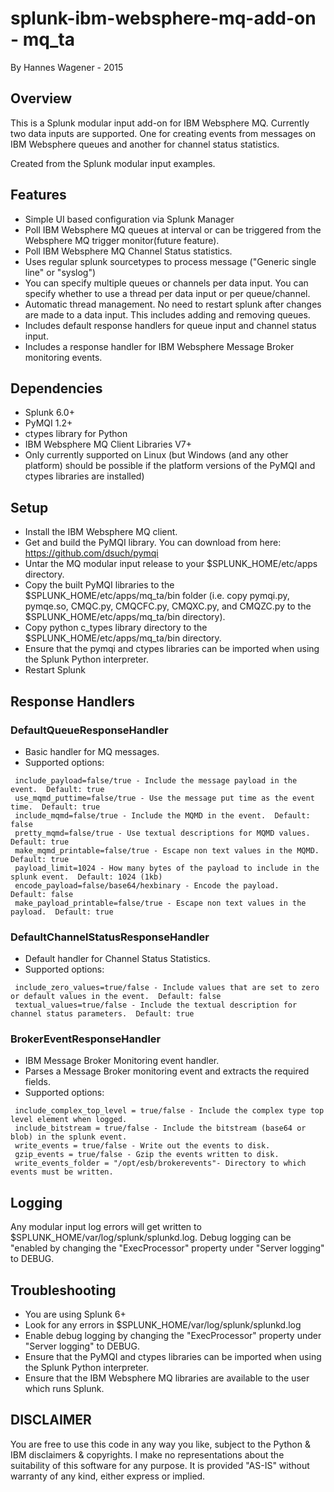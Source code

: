 # splunk-ibm-websphere-mq-add-on - mq_ta

By Hannes Wagener - 2015 

## Overview

This is a Splunk modular input add-on for IBM Websphere MQ.
Currently two data inputs are supported.  One for creating events from messages on IBM Websphere queues and another for channel status statistics.

Created from the Splunk modular input examples.

## Features

* Simple UI based configuration via Splunk Manager
* Poll  IBM Websphere MQ queues at interval or can be triggered from the Websphere MQ trigger monitor(future feature).
* Poll IBM Websphere MQ Channel Status statistics.
* Uses regular splunk sourcetypes to process message ("Generic single line" or "syslog") 
* You can specify multiple queues or channels per data input.  You can specify whether to use a thread per data input or per queue/channel.
* Automatic thread management.  No need to restart splunk after changes are made to a data input.  This includes adding and removing queues.
* Includes default response handlers for queue input and channel status input.
* Includes a response handler for IBM Websphere Message Broker monitoring events.

## Dependencies

* Splunk 6.0+
* PyMQI 1.2+
* ctypes library for Python
* IBM Websphere MQ Client Libraries V7+
* Only currently supported on Linux (but Windows (and any other platform) should be possible if the platform versions of the PyMQI and ctypes libraries are installed) 

## Setup

* Install the IBM Websphere MQ client.  
* Get and build the PyMQI library.  You can download from here: https://github.com/dsuch/pymqi 
* Untar the MQ modular input release to your $SPLUNK_HOME/etc/apps directory.
* Copy the built PyMQI libraries to the $SPLUNK_HOME/etc/apps/mq_ta/bin folder (i.e. copy pymqi.py, pymqe.so, CMQC.py, CMQCFC.py, CMQXC.py, and CMQZC.py to the $SPLUNK_HOME/etc/apps/mq_ta/bin directory).  
* Copy python c_types library directory to the $SPLUNK_HOME/etc/apps/mq_ta/bin directory.  
* Ensure that the pymqi and ctypes libraries can be imported when using the Splunk Python interpreter. 
* Restart Splunk

## Response Handlers
### DefaultQueueResponseHandler
* Basic handler for MQ messages.
* Supported options: 
```
 include_payload=false/true - Include the message payload in the event.  Default: true
 use_mqmd_puttime=false/true - Use the message put time as the event time.  Default: true 
 include_mqmd=false/true - Include the MQMD in the event.  Default: false 
 pretty_mqmd=false/true - Use textual descriptions for MQMD values. Default: true
 make_mqmd_printable=false/true - Escape non text values in the MQMD.  Default: true 
 payload_limit=1024 - How many bytes of the payload to include in the splunk event.  Default: 1024 (1kb)  
 encode_payload=false/base64/hexbinary - Encode the payload.   Default: false 
 make_payload_printable=false/true - Escape non text values in the payload.  Default: true
```
### DefaultChannelStatusResponseHandler
* Default handler for Channel Status Statistics.
* Supported options:
```
 include_zero_values=true/false - Include values that are set to zero or default values in the event.  Default: false
 textual_values=true/false - Include the textual description for channel status parameters.  Default: true
```

### BrokerEventResponseHandler
* IBM Message Broker Monitoring event handler.   
* Parses a Message Broker monitoring event and extracts the required fields.  
* Supported options:
```    
 include_complex_top_level = true/false - Include the complex type top level element when logged.
 include_bitstream = true/false - Include the bitstream (base64 or blob) in the splunk event.
 write_events = true/false - Write out the events to disk.  
 gzip_events = true/false - Gzip the events written to disk.
 write_events_folder = "/opt/esb/brokerevents"- Directory to which events must be written.  
```

## Logging

Any modular input log errors will get written to $SPLUNK_HOME/var/log/splunk/splunkd.log.  Debug logging can be "enabled by changing the "ExecProcessor" property under "Server logging" to DEBUG.

## Troubleshooting

* You are using Splunk 6+
* Look for any errors in $SPLUNK_HOME/var/log/splunk/splunkd.log
* Enable debug logging by changing the "ExecProcessor" property under "Server logging" to DEBUG.
* Ensure that the PyMQI and ctypes libraries can be imported when using the Splunk Python interpreter. 
* Ensure that the IBM Websphere MQ libraries are available to the user which runs Splunk. 


## DISCLAIMER
You are free to use this code in any way you like, subject to the Python & IBM disclaimers & copyrights. I make no representations about the suitability of this software for any purpose. It is provided "AS-IS" without warranty of any kind, either express or implied. 
